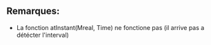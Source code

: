 ## Remarques: 
* La fonction atInstant(Mreal, Time) ne fonctione pas (il arrive pas a détécter l'interval)
